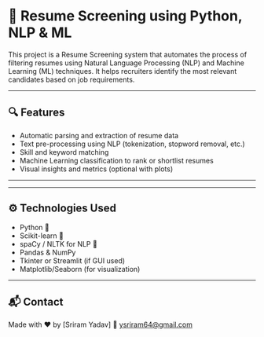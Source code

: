 # 🧠 Resume Screening using Python, NLP & ML

This project is a Resume Screening system that automates the process of filtering resumes using Natural Language Processing (NLP) and Machine Learning (ML) techniques. It helps recruiters identify the most relevant candidates based on job requirements.

---

## 🔍 Features

- Automatic parsing and extraction of resume data
- Text pre-processing using NLP (tokenization, stopword removal, etc.)
- Skill and keyword matching
- Machine Learning classification to rank or shortlist resumes
- Visual insights and metrics (optional with plots)

---

---

## ⚙️ Technologies Used

- Python 🐍
- Scikit-learn 🤖
- spaCy / NLTK for NLP 🧠
- Pandas & NumPy
- Tkinter or Streamlit (if GUI used)
- Matplotlib/Seaborn (for visualization)

---

## 📬 Contact
Made with ❤️ by [Sriram Yadav]
📧 ysriram64@gmail.com

